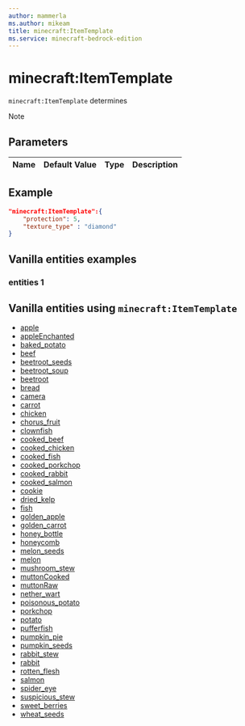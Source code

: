 ```yaml
---
author: mammerla
ms.author: mikeam
title: minecraft:ItemTemplate
ms.service: minecraft-bedrock-edition
---
```


# minecraft:ItemTemplate

`minecraft:ItemTemplate` determines


> [!NOTE]

## Parameters

|Name |Default Value  |Type  |Description  |
|:----------|:----------|:----------|:----------|

## Example

```json
"minecraft:ItemTemplate":{
    "protection": 5,
    "texture_type" : "diamond"
}
```

## Vanilla entities examples

### entities 1

## Vanilla entities using `minecraft:ItemTemplate`

- [apple](/minecraft/creator/reference/source/vanillabehaviorpack_snippets/items/apple)
- [appleEnchanted](/minecraft/creator/reference/source/vanillabehaviorpack_snippets/items/appleEnchanted)
- [baked_potato](/minecraft/creator/reference/source/vanillabehaviorpack_snippets/items/baked_potato)
- [beef](/minecraft/creator/reference/source/vanillabehaviorpack_snippets/items/beef)
- [beetroot_seeds](/minecraft/creator/reference/source/vanillabehaviorpack_snippets/items/beetroot_seeds)
- [beetroot_soup](/minecraft/creator/reference/source/vanillabehaviorpack_snippets/items/beetroot_soup)
- [beetroot](/minecraft/creator/reference/source/vanillabehaviorpack_snippets/items/beetroot)
- [bread](/minecraft/creator/reference/source/vanillabehaviorpack_snippets/items//bread)
- [camera](/minecraft/creator/reference/source/vanillabehaviorpack_snippets/items/camera)
- [carrot](/minecraft/creator/reference/source/vanillabehaviorpack_snippets/items/carrot)
- [chicken](/minecraft/creator/reference/source/vanillabehaviorpack_snippets/items/chicken)
- [chorus_fruit](/minecraft/creator/reference/source/vanillabehaviorpack_snippets/items/chorus_fruit)
- [clownfish](/minecraft/creator/reference/source/vanillabehaviorpack_snippets/items/clownfish)
- [cooked_beef](/minecraft/creator/reference/source/vanillabehaviorpack_snippets/items/cooked_beef)
- [cooked_chicken](/minecraft/creator/reference/source/vanillabehaviorpack_snippets/items/cooked_chicken)
- [cooked_fish](/minecraft/creator/reference/source/vanillabehaviorpack_snippets/items/cooked_fish)
- [cooked_porkchop](/minecraft/creator/reference/source/vanillabehaviorpack_snippets/items/cooked_porkchop)
- [cooked_rabbit](/minecraft/creator/reference/source/vanillabehaviorpack_snippets/items/cooked_rabbit)
- [cooked_salmon](/minecraft/creator/reference/source/vanillabehaviorpack_snippets/items/cooked_salmon)
- [cookie](/minecraft/creator/reference/source/vanillabehaviorpack_snippets/items/cookie)
- [dried_kelp](/minecraft/creator/reference/source/vanillabehaviorpack_snippets/items/dried_kelp)
- [fish](/minecraft/creator/reference/source/vanillabehaviorpack_snippets/items/fish)
- [golden_apple](/minecraft/creator/reference/source/vanillabehaviorpack_snippets/items/golden_apple)
- [golden_carrot](/minecraft/creator/reference/source/vanillabehaviorpack_snippets/items/golden_carrot)
- [honey_bottle](/minecraft/creator/reference/source/vanillabehaviorpack_snippets/items/honey_bottle)
- [honeycomb](/minecraft/creator/reference/source/vanillabehaviorpack_snippets/items/honeycomb)
- [melon_seeds](/minecraft/creator/reference/source/vanillabehaviorpack_snippets/items/melon_seeds)
- [melon](/minecraft/creator/reference/source/vanillabehaviorpack_snippets/items/melon)
- [mushroom_stew](/minecraft/creator/reference/source/vanillabehaviorpack_snippets/items/mushroom_stew)
- [muttonCooked](/minecraft/creator/reference/source/vanillabehaviorpack_snippets/items/muttonCooked)
- [muttonRaw](/minecraft/creator/reference/source/vanillabehaviorpack_snippets/items/muttonRaw)
- [nether_wart](/minecraft/creator/reference/source/vanillabehaviorpack_snippets/items/nether_wart)
- [poisonous_potato](/minecraft/creator/reference/source/vanillabehaviorpack_snippets/items/poisonous_potato)
- [porkchop](/minecraft/creator/reference/source/vanillabehaviorpack_snippets/items/porkchop)
- [potato](/minecraft/creator/reference/source/vanillabehaviorpack_snippets/items/potato)
- [pufferfish](/minecraft/creator/reference/source/vanillabehaviorpack_snippets/items/pufferfish)
- [pumpkin_pie](/minecraft/creator/reference/source/vanillabehaviorpack_snippets/items/pumpkin_pie)
- [pumpkin_seeds](/minecraft/creator/reference/source/vanillabehaviorpack_snippets/items/pumpkin_seeds)
- [rabbit_stew](/minecraft/creator/reference/source/vanillabehaviorpack_snippets/items/rabbit_stew)
- [rabbit](/minecraft/creator/reference/source/vanillabehaviorpack_snippets/items/rabbit)
- [rotten_flesh](/minecraft/creator/reference/source/vanillabehaviorpack_snippets/items/rotten_flesh)
- [salmon](/minecraft/creator/reference/source/vanillabehaviorpack_snippets/items/salmon)
- [spider_eye](/minecraft/creator/reference/source/vanillabehaviorpack_snippets/items/spider_eye)
- [suspicious_stew](/minecraft/creator/reference/source/vanillabehaviorpack_snippets/items/suspicious_stew)
- [sweet_berries](/minecraft/creator/reference/source/vanillabehaviorpack_snippets/items/sweet_berries)
- [wheat_seeds](/minecraft/creator/reference/source/vanillabehaviorpack_snippets/items/wheat_seeds)
